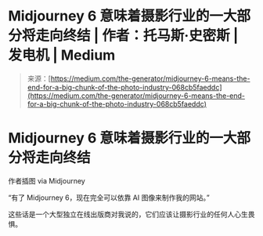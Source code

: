 <!--yml

分类: 未分类

日期：2024年05月27日 15:03:14

-->

# Midjourney 6 意味着摄影行业的一大部分将走向终结 | 作者：托马斯·史密斯 | 发电机 | Medium

> 来源：[https://medium.com/the-generator/midjourney-6-means-the-end-for-a-big-chunk-of-the-photo-industry-068cb5faeddc](https://medium.com/the-generator/midjourney-6-means-the-end-for-a-big-chunk-of-the-photo-industry-068cb5faeddc)

# Midjourney 6 意味着摄影行业的一大部分将走向终结

作者插图 via Midjourney

“有了 Midjourney 6，现在完全可以依靠 AI 图像来制作我的网站。”

这些话是一个大型独立在线出版商对我说的，它们应该让摄影行业的任何人心生畏惧。
